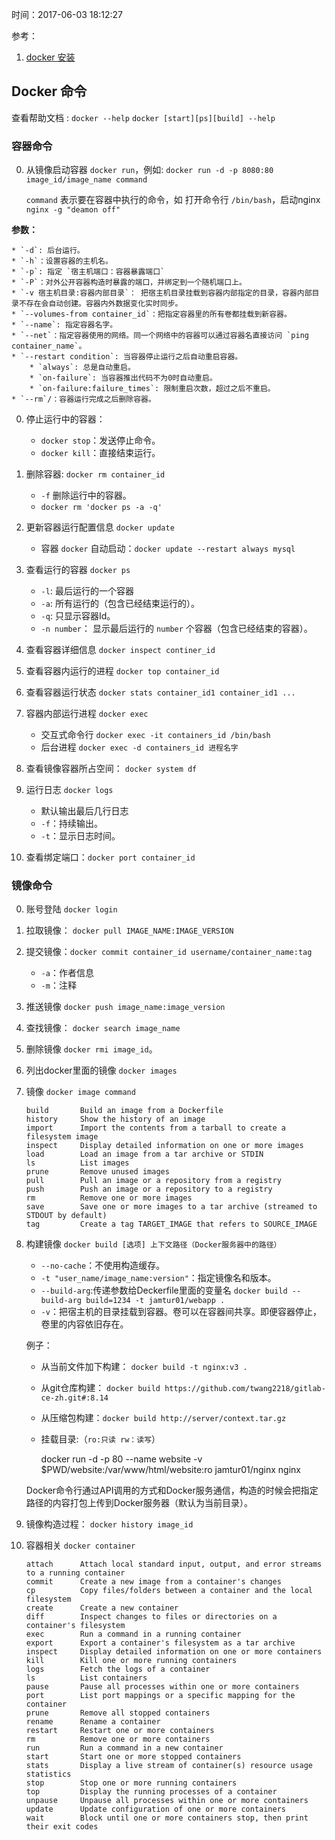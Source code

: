 时间：2017-06-03 18:12:27 

参考：

1. [docker 安装](https://yeasy.gitbooks.io/docker_practice/install/centos.html)

## Docker 命令

查看帮助文档 : `docker --help` `docker [start][ps][build] --help` 

### 容器命令

0. 从镜像启动容器 `docker run`，例如: `docker run -d -p 8080:80 image_id/image_name command`

    `command` 表示要在容器中执行的命令，如 打开命令行 `/bin/bash`，启动nginx `nginx -g "deamon off"`

**参数：**

	* `-d`: 后台运行。
	* `-h`：设置容器的主机名。 
	* `-p`: 指定 `宿主机端口：容器暴露端口`
	* `-P`：对外公开容器构造时暴露的端口，并绑定到一个随机端口上。
	* `-v 宿主机目录:容器内部目录`： 把宿主机目录挂载到容器内部指定的目录，容器内部目录不存在会自动创建。容器内外数据变化实时同步。
	* `--volumes-from container_id`：把指定容器里的所有卷都挂载到新容器。
	* `--name`: 指定容器名字。
	* `--net`：指定容器使用的网络。同一个网络中的容器可以通过容器名直接访问 `ping container_name`。
	* `--restart condition`: 当容器停止运行之后自动重启容器。
		* `always`: 总是自动重启。
		* `on-failure`: 当容器推出代码不为0时自动重启。
		* `on-failure:failure_times`: 限制重启次数，超过之后不重启。
	* `--rm`/：容器运行完成之后删除容器。  

0. 停止运行中的容器：

    * `docker stop`：发送停止命令。
    * `docker kill`：直接结束运行。

0. 删除容器: `docker rm container_id`

    * `-f` 删除运行中的容器。
    * `docker rm 'docker ps -a -q'`

0. 更新容器运行配置信息 `docker update`

    *  容器 `docker` 自动启动：`docker update --restart always mysql`

0. 查看运行的容器  `docker ps`
    * `-l`: 最后运行的一个容器
    * `-a`: 所有运行的（包含已经结束运行的）。 
    * `-q`: 只显示容器Id。
    * `-n number`： 显示最后运行的 `number`  个容器（包含已经结束的容器）。

0. 查看容器详细信息 `docker inspect continer_id`

0. 查看容器内运行的进程 `docker top container_id`

0. 查看容器运行状态 `docker stats container_id1 container_id1 ...`

0. 容器内部运行进程 `docker exec`

	* 交互式命令行 `docker exec -it containers_id /bin/bash`
	* 后台进程 `docker exec -d containers_id 进程名字`

0. 查看镜像容器所占空间： `docker system df`

0. 运行日志 `docker logs`
	* 默认输出最后几行日志
	* `-f`：持续输出。
	* `-t`：显示日志时间。
0. 查看绑定端口：`docker port container_id`  

### 镜像命令 

0. 账号登陆 `docker login` 

0. 拉取镜像： `docker pull IMAGE_NAME:IMAGE_VERSION`

0. 提交镜像：`docker commit container_id username/container_name:tag`
	* `-a`：作者信息
	* `-m`：注释
0. 推送镜像 `docker push image_name:image_version`

0. 查找镜像： `docker search image_name`

0. 删除镜像 `docker rmi image_id`。 

0. 列出docker里面的镜像 `docker images`

0. 镜像 `docker image command` 

    ```
    build       Build an image from a Dockerfile
    history     Show the history of an image
    import      Import the contents from a tarball to create a filesystem image
    inspect     Display detailed information on one or more images
    load        Load an image from a tar archive or STDIN
    ls          List images
    prune       Remove unused images
    pull        Pull an image or a repository from a registry
    push        Push an image or a repository to a registry
    rm          Remove one or more images
    save        Save one or more images to a tar archive (streamed to STDOUT by default)
    tag         Create a tag TARGET_IMAGE that refers to SOURCE_IMAGE
    ```

0. 构建镜像 `docker build [选项] 上下文路径（Docker服务器中的路径）`

	* `--no-cache`：不使用构造缓存。  
	* `-t "user_name/image_name:version"`：指定镜像名和版本。  
	* `--build-arg`:传递参数给Deckerfile里面的变量名 `docker build --build-arg build=1234 -t jamtur01/webapp .`  
	* `-v`：把宿主机的目录挂载到容器。卷可以在容器间共享。即便容器停止，卷里的内容依旧存在。  

    例子：

	* 从当前文件加下构建： `docker build -t nginx:v3 .`  
	* 从git仓库构建： `docker build https://github.com/twang2218/gitlab-ce-zh.git#:8.14`  
	* 从压缩包构建：`docker build http://server/context.tar.gz`  
	* 挂载目录:（`ro:只读 rw：读写`）   

        docker run -d -p 80 --name website -v $PWD/website:/var/www/html/website:ro jamtur01/nginx nginx

    Docker命令行通过API调用的方式和Docker服务通信，构造的时候会把指定路径的内容打包上传到Docker服务器（默认为当前目录）。

0. 镜像构造过程： `docker history image_id`  

0. 容器相关 `docker container`

    ```
    attach      Attach local standard input, output, and error streams to a running container
    commit      Create a new image from a container's changes
    cp          Copy files/folders between a container and the local filesystem
    create      Create a new container
    diff        Inspect changes to files or directories on a container's filesystem
    exec        Run a command in a running container
    export      Export a container's filesystem as a tar archive
    inspect     Display detailed information on one or more containers
    kill        Kill one or more running containers
    logs        Fetch the logs of a container
    ls          List containers
    pause       Pause all processes within one or more containers
    port        List port mappings or a specific mapping for the container
    prune       Remove all stopped containers
    rename      Rename a container
    restart     Restart one or more containers
    rm          Remove one or more containers
    run         Run a command in a new container
    start       Start one or more stopped containers
    stats       Display a live stream of container(s) resource usage statistics
    stop        Stop one or more running containers
    top         Display the running processes of a container
    unpause     Unpause all processes within one or more containers
    update      Update configuration of one or more containers
    wait        Block until one or more containers stop, then print their exit codes
    ```



